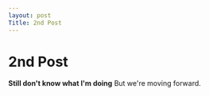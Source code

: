 ```yaml
---
layout: post
Title: 2nd Post
---
```


# 2nd Post

**Still don't know what I'm doing** But we're moving forward.
